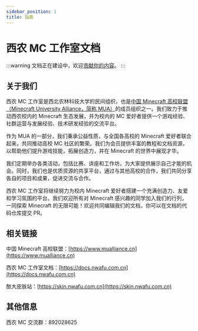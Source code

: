 ```yaml
---
sidebar_position: 1
title: 指南
---
```


# 西农 MC 工作室文档

:::warning
文档正在建设中，欢迎[贡献你的内容](/docs/guide/contributing)。
:::

## 关于我们

西农 MC 工作室是西北农林科技大学的民间组织，也是[中国 Minecraft 高校联盟（Minecraft University Alliance，简称 MUA）](https://www.mualliance.cn)的成员组织之一。我们致力于推动西农校内的 Minecraft 生态发展，并为校内的 MC 爱好者提供一个游戏经验、社群运营与发展经验、技术研发经验的交流平台。

作为 MUA 的一部分，我们秉承公益性质，与全国各高校的 Minecraft 爱好者联合起来，共同推动高校 MC 社区的繁荣。我们为会员提供丰富的教程和文档资源，以帮助他们提升游戏技能，拓展创造力，并在 Minecraft 的世界中展现才华。

我们定期举办各类活动，包括比赛、讲座和工作坊，为大家提供展示自己才能的机会。同时，我们也是优质资源的共享平台，通过与其他高校的合作，我们共同分享各自的项目和成果，促进交流与合作。

西农 MC 工作室将继续努力为校内 Minecraft 爱好者搭建一个充满创造力、友爱和学习氛围的平台。我们欢迎所有对 Minecraft 感兴趣的同学加入我们的行列，一同探索 Minecraft 的无限可能！欢迎共同编辑我们的文档，你可以在文档的代码仓库提交 PR。

## 相关链接

中国 Minecraft 高校联盟：[https://www.mualliance.cn](https://www.mualliance.cn)

西农 MC 工作室文档：[https://docs.nwafu.com.cn](https://docs.nwafu.com.cn)

䙶大皮肤站：[https://skin.nwafu.com.cn](https://skin.nwafu.com.cn)

## 其他信息

西农 MC 交流群：892028625
